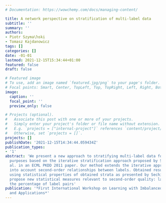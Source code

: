 ```yaml
---
# Documentation: https://wowchemy.com/docs/managing-content/

title: A network perspective on stratification of multi-label data
subtitle: ''
summary: ''
authors:
- Piotr Szyma\ŉski
- Tomasz Kajdanowicz
tags: []
categories: []
date: -01-01
lastmod: 2021-12-15T15:34:44+01:00
featured: false
draft: false

# Featured image
# To use, add an image named `featured.jpg/png` to your page's folder.
# Focal points: Smart, Center, TopLeft, Top, TopRight, Left, Right, BottomLeft, Bottom, BottomRight.
image:
  caption: ''
  focal_point: ''
  preview_only: false

# Projects (optional).
#   Associate this post with one or more of your projects.
#   Simply enter your project's folder or file name without extension.
#   E.g. `projects = ["internal-project"]` references `content/project/deep-learning/index.md`.
#   Otherwise, set `projects = []`.
projects: []
publishDate: '2021-12-15T14:34:44.059434Z'
publication_types:
- '1'
abstract: 'We present a new approach to stratifying multi-label data for classification
  purposes based on the iterative stratification approach proposed by Sechidis et.
  al. in an ECML PKDD 2011 paper. Our method extends the iterative approach to take
  into account second-order relationships between labels. Obtained results are evaluated
  using statistical properties of obtained strata as presented by Sechidis. We also
  propose new statistical measures relevant to second-order quality: label pairs distribution,
  the percentage of label pairs'
publication: '*First International Workshop on Learning with Imbalanced Domains: Theory
  and Applications*'
---
```

